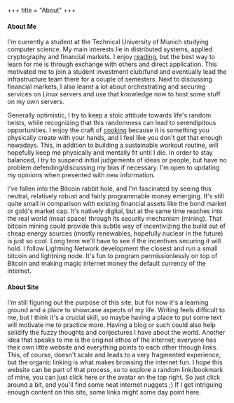 +++
title = "About"
+++

<h4>About Me</h4>
<p>
I'm currently a student at the Technical University of Munich studying computer science.
My main interests lie in distributed systems, applied cryptography and financial markets.
I enjoy <a href=/bookshelf>reading</a>, but the best way to learn for me 
is through exchange with others and direct application.
This motivated me to join a student investment club/fund and eventually lead the infrastructure 
team there for a couple of semesters. 
Next to discussing financial markets, I also learnt a lot about orchestrating and 
securing services on Linux servers and use that knowledge now to host some stuff 
on my own servers.
</p>

<p>
Generally optimistic, I try to keep a stoic attitude towards life's random twists,
while recognizing that this randomness can lead to serendipitous opportunities.
I enjoy the craft of <a href=/recipes>cooking</a> because it is something you physically create 
with your hands, and I feel like you don't get that enough nowadays.
This, in addition to building a sustainable workout routine, will hopefully keep me physically 
and mentally fit until I die.
In order to stay balanced, I try to suspend initial judgements of ideas or people,
but have no problem defending/discussing my bias if necessary.
I'm open to updating my opinions when presented with new information.
</p>

<p>
I've fallen into the Bitcoin rabbit hole, and I'm fascinated by seeing
this neutral, relatively robust and fairly programmable money emerging.
It's still quite small in comparison with existing financial assets like 
the bond market or gold's market cap. 
It's natively digital, but at the same time reaches into the real world (meat space)
through its security mechanism (mining).
That bitcoin mining could provide this subtle way of incentivizing the build out 
of cheap energy sources (mostly renewables, hopefully nuclear in the future) is 
just so cool. 
Long term we'll have to see if the incentives securing it will hold.
I follow Lightning Network development the closest and run a small bitcoin and 
lightning node.
It's fun to program permissionlessly on top of Bitcoin and making magic internet 
money the default currency of the internet. 
</p>

<h4>About Site</h4>
<p> 
I'm still figuring out the purpose of this site, but for now it's a learning ground
and a place to showcase aspects of my life. 
Writing feels difficult to me, but I think it's a crucial skill, so maybe having a 
place to put some text will motivate me to practice more.
Having a blog or such could also help solidify the fuzzy thoughts and conjectures I have about the world.
Another idea that speaks to me is the original ethos of the internet; everyone has 
their own little website and everything points to each other through links. 
This, of course, doesn't scale and leads to a very fragmented experience, but the 
organic linking is what makes browsing the internet fun.
I hope this website can be part of that process, so to explore a random link/bookmark 
of mine, you can just click 
<a id="random-link" title="take me somewhere random" target=_blank onclick=getRandomLink()>here</a>
or the avatar on the top right.
So just click around a bit, and you'll find some neat internet nuggets ;)
If I get intriguing enough content on this site, some links might some day point here.
</p>
